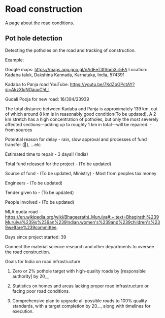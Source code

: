 # Road construction 

A page about the road conditions.

## Pot hole detection 

Detecting the potholes on the road and tracking of construction.

Example:

Google maps: https://maps.app.goo.gl/nAdEeT3fSom3ir5EA
Location: Kadaba taluk, Dakshina Kannada, Karnataka, India, 574391

Kadaba to Panja road
YouTube: https://youtu.be/7KdZbGPctAY?si=AkzXluNOauuChI_l

Gudali Pooja for new road: 16/394/23939

The total distance between Kadaba and Panja is approximately 139 km, out of which around 8 km is in reasonably good condition(To be updated). A 2 km stretch has a high concentration of potholes, but only the most severely affected sections—adding up to roughly 1 km in total—will be repaired. - from sources 

Potential reason for delay - rain, slow approval and processes of fund transfer (🤑), ...etc

Estimated time to repair - 3 days!! (India)

Total fund released for the project - (To be updated)

Source of fund - (To be updated, Ministry) - Most from peoples tax money 

Engineers - (To be updated)

Tender given to - (To be updated)

People involved - (To be updated)

MLA quota road - https://en.wikipedia.org/wiki/Bhageerathi_Murulya#:~:text=Bhagirathi%239Murulya%239is%239an%239Indian,women's%239and%239children's%239welfare%239committee.

Days since project started: <!--DAYS_COUNTER-->39<!--/DAYS_COUNTER-->

Connect the material science research and other departments to oversee the road construction.

Goals for India on road infrastructure 


1. Zero or 2% pothole target with high-quality roads by [responsible authority] by 20__

2. Statistics on homes and areas lacking proper road infrastructure or facing poor road conditions.

3. Comprehensive plan to upgrade all possible roads to 100% quality standards, with a target completion by 20__, along with timelines for execution.



 


